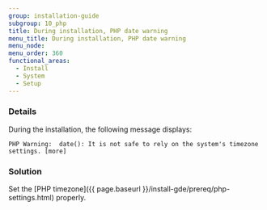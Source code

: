 ```yaml
---
group: installation-guide
subgroup: 10_php
title: During installation, PHP date warning
menu_title: During installation, PHP date warning
menu_node:
menu_order: 360
functional_areas:
  - Install
  - System
  - Setup
---
```


### Details

During the installation, the following message displays: 

	PHP Warning:  date(): It is not safe to rely on the system's timezone settings. [more]

### Solution

Set the [PHP timezone]({{ page.baseurl }}/install-gde/prereq/php-settings.html) properly.

